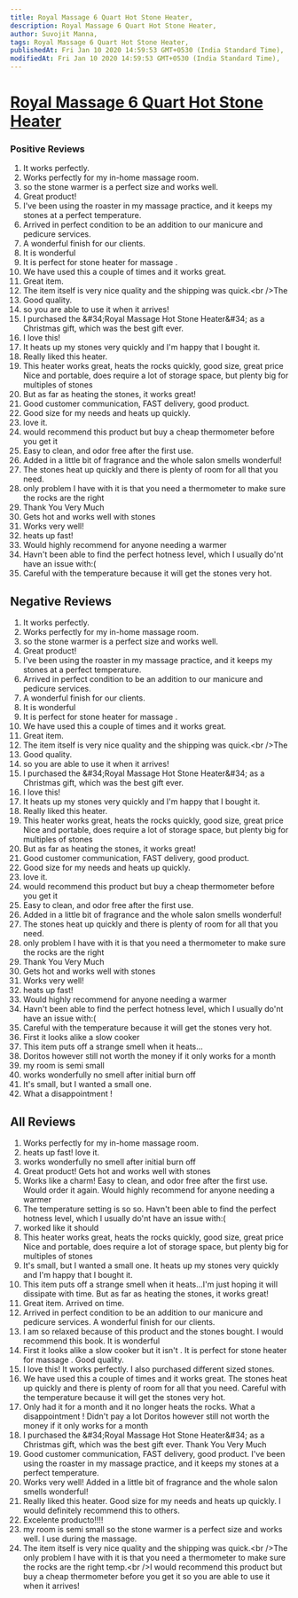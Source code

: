 ```yaml
---
title: Royal Massage 6 Quart Hot Stone Heater,
description: Royal Massage 6 Quart Hot Stone Heater,
author: Suvojit Manna,
tags: Royal Massage 6 Quart Hot Stone Heater,
publishedAt: Fri Jan 10 2020 14:59:53 GMT+0530 (India Standard Time),
modifiedAt: Fri Jan 10 2020 14:59:53 GMT+0530 (India Standard Time),
---
```


# [Royal Massage 6 Quart Hot Stone Heater](https://products.checkmycream.com/products/Royal-Massage-6-Quart-Hot-Stone-Heater.html)

### Positive Reviews

<ol>
      <li>It works perfectly.</li>
      <li>Works perfectly for my in-home massage room.</li>
      <li>so the stone warmer is a perfect size and works well.  </li>
      <li>Great product!</li>
      <li>I&#x27;ve been using the roaster in my massage practice, and it keeps my stones at a perfect temperature.</li>
      <li>Arrived in perfect condition to be an addition to our manicure and pedicure services.</li>
      <li>A wonderful finish for our clients.</li>
      <li>It is wonderful</li>
      <li>It is perfect for stone heater for massage .</li>
      <li>We have used this a couple of times and it works great.  </li>
      <li>Great item.</li>
      <li>The item itself is very nice quality and the shipping was quick.&lt;br /&gt;The</li>
      <li>Good quality.</li>
      <li>so you are able to use it when it arrives!</li>
      <li>I purchased the &amp;#34;Royal Massage Hot Stone Heater&amp;#34; as a Christmas gift, which was the best gift ever.</li>
      <li>I love this!</li>
      <li>It heats up my stones very quickly and I&#x27;m happy that I bought it.</li>
      <li>Really liked this heater.</li>
      <li>This heater works great, heats the rocks quickly, good size, great price Nice and portable, does require a lot of storage space, but plenty big for multiples of stones</li>
      <li>But as far as heating the stones, it works great!</li>
      <li>Good customer communication, FAST delivery, good product.</li>
      <li>Good size for my needs and heats up quickly.</li>
      <li>love it.</li>
      <li>would recommend this product but buy a cheap thermometer before you get it</li>
      <li>Easy to clean, and odor free after the first use.</li>
      <li>Added in a little bit of fragrance and the whole salon smells wonderful!</li>
      <li>The stones heat up quickly and there is plenty of room for all that you need.  </li>
      <li>only problem I have with it is that you need a thermometer to make sure the rocks are the right</li>
      <li>Thank You Very Much</li>
      <li>Gets hot and works well with stones</li>
      <li>Works very well!  </li>
      <li>heats up fast!</li>
      <li>Would highly recommend for anyone needing a warmer</li>
      <li>Havn&#x27;t been able to find the perfect hotness level, which I usually do&#x27;nt have an issue with:(</li>
      <li>Careful with the temperature because it will get the stones very hot.</li>
</ol>


<h2>Negative Reviews</h2>
<ol>
<li> It works perfectly.</li>
<li> Works perfectly for my in-home massage room.</li>
<li> so the stone warmer is a perfect size and works well.  </li>
<li> Great product!</li>
<li> I&#x27;ve been using the roaster in my massage practice, and it keeps my stones at a perfect temperature.</li>
<li> Arrived in perfect condition to be an addition to our manicure and pedicure services.</li>
<li> A wonderful finish for our clients.</li>
<li> It is wonderful</li>
<li> It is perfect for stone heater for massage .</li>
<li> We have used this a couple of times and it works great.  </li>
<li> Great item.</li>
<li> The item itself is very nice quality and the shipping was quick.&lt;br /&gt;The</li>
<li> Good quality.</li>
<li> so you are able to use it when it arrives!</li>
<li> I purchased the &amp;#34;Royal Massage Hot Stone Heater&amp;#34; as a Christmas gift, which was the best gift ever.</li>
<li> I love this!</li>
<li> It heats up my stones very quickly and I&#x27;m happy that I bought it.</li>
<li> Really liked this heater.</li>
<li> This heater works great, heats the rocks quickly, good size, great price Nice and portable, does require a lot of storage space, but plenty big for multiples of stones</li>
<li> But as far as heating the stones, it works great!</li>
<li> Good customer communication, FAST delivery, good product.</li>
<li> Good size for my needs and heats up quickly.</li>
<li> love it.</li>
<li> would recommend this product but buy a cheap thermometer before you get it</li>
<li> Easy to clean, and odor free after the first use.</li>
<li> Added in a little bit of fragrance and the whole salon smells wonderful!</li>
<li> The stones heat up quickly and there is plenty of room for all that you need.  </li>
<li> only problem I have with it is that you need a thermometer to make sure the rocks are the right</li>
<li> Thank You Very Much</li>
<li> Gets hot and works well with stones</li>
<li> Works very well!  </li>
<li> heats up fast!</li>
<li> Would highly recommend for anyone needing a warmer</li>
<li> Havn&#x27;t been able to find the perfect hotness level, which I usually do&#x27;nt have an issue with:(</li>
<li> Careful with the temperature because it will get the stones very hot.</li>
<li> First it looks alike a slow cooker</li>
<li> This item puts off a strange smell when it heats...</li>
<li> Doritos however still not worth the money if it only works for a month</li>
<li> my room is semi small</li>
<li> works wonderfully no smell after initial burn off</li>
<li> It&#x27;s small, but I wanted a small one.  </li>
<li> What a disappointment !</li>
</ol>

<h2>All Reviews</h2>

<ol>
    <li> Works perfectly for my in-home massage room.</li>
    <li> heats up fast! love it.</li>
    <li> works wonderfully no smell after initial burn off</li>
    <li> Great product! Gets hot and works well with stones</li>
    <li> Works like a charm! Easy to clean, and odor free after the first use. Would order it again.  Would highly recommend for anyone needing a warmer</li>
    <li> The temperature setting is so so. Havn&#x27;t been able to find the perfect hotness level, which I usually do&#x27;nt have an issue with:(</li>
    <li> worked like it should</li>
    <li> This heater works great, heats the rocks quickly, good size, great price Nice and portable, does require a lot of storage space, but plenty big for multiples of stones</li>
    <li> It&#x27;s small, but I wanted a small one.  It heats up my stones very quickly and I&#x27;m happy that I bought it.</li>
    <li> This item puts off a strange smell when it heats...I&#x27;m just hoping it will dissipate with time. But as far as heating the stones, it works great!</li>
    <li> Great item. Arrived on time.</li>
    <li> Arrived in perfect condition to be an addition to our manicure and pedicure services. A wonderful finish for our clients.</li>
    <li> I am so relaxed because of this product and the stones bought. I would recommend this book. It is wonderful</li>
    <li> First it looks alike a slow cooker but it isn&#x27;t . It is perfect for stone heater for massage . Good quality.</li>
    <li> I love this! It works perfectly. I also purchased different sized stones.</li>
    <li> We have used this a couple of times and it works great.  The stones heat up quickly and there is plenty of room for all that you need.  Careful with the temperature because it will get the stones very hot.</li>
    <li> Only had it for a month and it no longer heats the rocks. What a disappointment ! Didn&#x27;t pay a lot Doritos however still not worth the money if it only works for a month</li>
    <li> I purchased the &amp;#34;Royal Massage Hot Stone Heater&amp;#34; as a Christmas gift, which was the best gift ever. Thank You Very Much</li>
    <li> Good customer communication, FAST delivery, good product. I&#x27;ve been using the roaster in my massage practice, and it keeps my stones at a perfect temperature.</li>
    <li> Works very well!  Added in a little bit of fragrance and the whole salon smells wonderful!</li>
    <li> Really liked this heater. Good size for my needs and heats up quickly. I would definitely recommend this to others.</li>
    <li> Excelente producto!!!!</li>
    <li> my room is semi small so the stone warmer is a perfect size and works well.  I use during the massage.</li>
    <li> The item itself is very nice quality and the shipping was quick.&lt;br /&gt;The only problem I have with it is that you need a thermometer to make sure the rocks are the right temp.&lt;br /&gt;I would recommend this product but buy a cheap thermometer before you get it so you are able to use it when it arrives!</li>
</ol>




